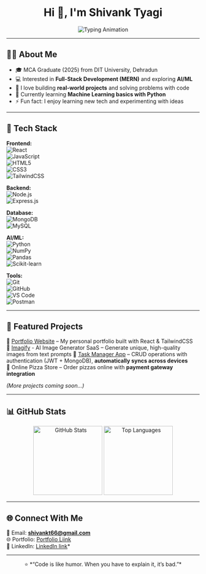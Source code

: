 <!-- Profile Header -->
<h1 align="center">Hi 👋, I'm Shivank Tyagi</h1>

<p align="center">
  <img src="https://readme-typing-svg.herokuapp.com?font=Fira+Code&size=22&duration=3000&pause=1000&color=00C4FF&center=true&vCenter=true&width=500&lines=Full+Stack+Web+Developer;MERN+Stack+Developer;AI+%26+ML+Enthusiast;Open+Source+Contributor;Always+Learning+New+Things" alt="Typing Animation" />
</p>

---

## 👨‍💻 About Me  
- 🎓 MCA Graduate (2025) from DIT University, Dehradun  
- 💻 Interested in **Full-Stack Development (MERN)** and exploring **AI/ML**  
- 🚀 I love building **real-world projects** and solving problems with code  
- 🌱 Currently learning **Machine Learning basics with Python**  
- ⚡ Fun fact: I enjoy learning new tech and experimenting with ideas  

---

## 🔧 Tech Stack  

**Frontend:**  
![React](https://img.shields.io/badge/React-20232A?style=for-the-badge&logo=react&logoColor=61DAFB)  
![JavaScript](https://img.shields.io/badge/JavaScript-323330?style=for-the-badge&logo=javascript&logoColor=F7DF1E)  
![HTML5](https://img.shields.io/badge/HTML5-E34F26?style=for-the-badge&logo=html5&logoColor=white)  
![CSS3](https://img.shields.io/badge/CSS3-1572B6?style=for-the-badge&logo=css3&logoColor=white)  
![TailwindCSS](https://img.shields.io/badge/Tailwind_CSS-38B2AC?style=for-the-badge&logo=tailwind-css&logoColor=white)  

**Backend:**  
![Node.js](https://img.shields.io/badge/Node.js-43853D?style=for-the-badge&logo=node-dot-js&logoColor=white)  
![Express.js](https://img.shields.io/badge/Express.js-404D59?style=for-the-badge)  

**Database:**  
![MongoDB](https://img.shields.io/badge/MongoDB-4EA94B?style=for-the-badge&logo=mongodb&logoColor=white)  
![MySQL](https://img.shields.io/badge/MySQL-005C84?style=for-the-badge&logo=mysql&logoColor=white)  

**AI/ML:**  
![Python](https://img.shields.io/badge/Python-14354C?style=for-the-badge&logo=python&logoColor=yellow)  
![NumPy](https://img.shields.io/badge/Numpy-013243?style=for-the-badge&logo=numpy&logoColor=white)  
![Pandas](https://img.shields.io/badge/Pandas-150458?style=for-the-badge&logo=pandas&logoColor=white)  
![Scikit-learn](https://img.shields.io/badge/Scikit--Learn-F7931E?style=for-the-badge&logo=scikit-learn&logoColor=white)  

**Tools:**  
![Git](https://img.shields.io/badge/Git-F05032?style=for-the-badge&logo=git&logoColor=white)  
![GitHub](https://img.shields.io/badge/GitHub-100000?style=for-the-badge&logo=github&logoColor=white)  
![VS Code](https://img.shields.io/badge/VS_Code-0078D4?style=for-the-badge&logo=visual-studio-code&logoColor=white)  
![Postman](https://img.shields.io/badge/Postman-FF6C37?style=for-the-badge&logo=postman&logoColor=white)  

---

## 📌 Featured Projects  
🔹 [Portfolio Website](https://shivanktyagi-portfolio.netlify.app/) – My personal portfolio built with React & TailwindCSS  
🔹 [Imagify](https://imagify-three-phi.vercel.app/) - AI Image Generator SaaS – Generate unique, high-quality images from text prompts
🔹 [Task Manager App](https://to-do-application-eight-topaz.vercel.app/) – CRUD operations with authentication (JWT + MongoDB), **automatically syncs across devices**  
🔹 Online Pizza Store – Order pizzas online with **payment gateway integration**  

*(More projects coming soon...)*  
 

---

## 📊 GitHub Stats  

<p align="center">
  <img src="https://github-readme-stats.vercel.app/api?username=shivankt66&show_icons=true&theme=tokyonight" alt="GitHub Stats" height="180"/>
  <img src="https://github-readme-stats.vercel.app/api/top-langs/?username=shivankt66&layout=compact&theme=tokyonight" alt="Top Languages" height="180"/>
</p>

---

## 🌐 Connect With Me  
📩 Email: **shivankt66@gmail.com**  
🌐 Portfolio: [Portfolio Liink](https://shivanktyagi-portfolio.netlify.app/)  
💼 LinkedIn: [LinkedIn link](https://www.linkedin.com/in/shivank-tyagi-916216247/)*  

---

<p align="center">
  ⭐️ *“Code is like humor. When you have to explain it, it’s bad.”* 
</p>
